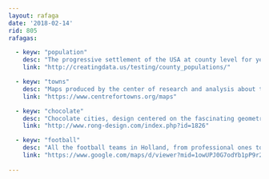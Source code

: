 ```yaml
---
layout: rafaga
date: '2018-02-14'
rid: 805
rafagas:

  - keyw: "population"
    desc: "The progressive settlement of the USA at county level for years in an animated interactive map"
    link: "http://creatingdata.us/testing/county_populations/"

  - keyw: "towns"
    desc: "Maps produced by the center of research and analysis about towns in UK with multiple variables"
    link: "https://www.centrefortowns.org/maps"

  - keyw: "chocolate"
    desc: "Chocolate cities, design centered on the fascinating geometric pattern of several cities used to make candies"
    link: "http://www.rong-design.com/index.php?id=1826"

  - keyw: "football"
    desc: "All the football teams in Holland, from professional ones to amateurs (in yellow)"
    link: "https://www.google.com/maps/d/viewer?mid=1owUPJ0G7odYb1pP9r2d2WYbtmovlQ6FZ"
    
---
```

